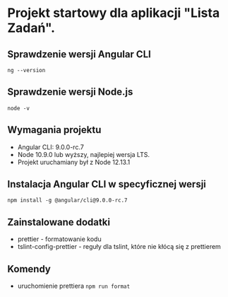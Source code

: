 # Projekt startowy dla aplikacji "Lista Zadań".

## Sprawdzenie wersji Angular CLI
`ng --version`

## Sprawdzenie wersji Node.js
`node -v`

## Wymagania projektu
- Angular CLI: 9.0.0-rc.7
- Node 10.9.0 lub wyższy, najlepiej wersja LTS. 
- Projekt uruchamiany był z Node 12.13.1

## Instalacja Angular CLI w specyficznej wersji
`npm install -g @angular/cli@9.0.0-rc.7`

## Zainstalowane dodatki
- prettier - formatowanie kodu
- tslint-config-prettier - reguły dla tslint, które nie kłócą się z prettierem

## Komendy
- uruchomienie prettiera `npm run format`
